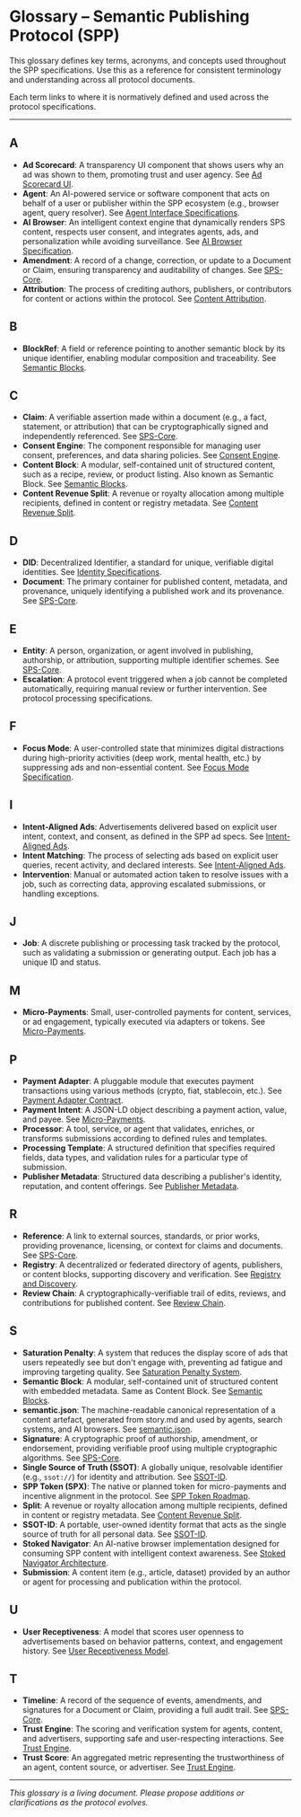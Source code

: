 # Glossary – Semantic Publishing Protocol (SPP)

This glossary defines key terms, acronyms, and concepts used throughout the SPP specifications. Use this as a reference for consistent terminology and understanding across all protocol documents.

Each term links to where it is normatively defined and used across the protocol specifications.

---

## A

- **Ad Scorecard**: A transparency UI component that shows users why an ad was shown to them, promoting trust and user agency. See [Ad Scorecard UI](../browser/ad-scorecard-ui.md).
- **Agent**: An AI-powered service or software component that acts on behalf of a user or publisher within the SPP ecosystem (e.g., browser agent, query resolver). See [Agent Interface Specifications](../agent-interface/).
- **AI Browser**: An intelligent context engine that dynamically renders SPS content, respects user consent, and integrates agents, ads, and personalization while avoiding surveillance. See [AI Browser Specification](../spp/ai-browser-spec.md).
- **Amendment**: A record of a change, correction, or update to a Document or Claim, ensuring transparency and auditability of changes. See [SPS-Core](../SPS-Core.md#3-amendment).
- **Attribution**: The process of crediting authors, publishers, or contributors for content or actions within the protocol. See [Content Attribution](../spp/content-attribution.md).

## B

- **BlockRef**: A field or reference pointing to another semantic block by its unique identifier, enabling modular composition and traceability. See [Semantic Blocks](../publishing/semantic-blocks.md).

## C

- **Claim**: A verifiable assertion made within a document (e.g., a fact, statement, or attribution) that can be cryptographically signed and independently referenced. See [SPS-Core](../SPS-Core.md#2-claim).
- **Consent Engine**: The component responsible for managing user consent, preferences, and data sharing policies. See [Consent Engine](../identity/consent-engine.md).
- **Content Block**: A modular, self-contained unit of structured content, such as a recipe, review, or product listing. Also known as Semantic Block. See [Semantic Blocks](../publishing/semantic-blocks.md).
- **Content Revenue Split**: A revenue or royalty allocation among multiple recipients, defined in content or registry metadata. See [Content Revenue Split](../payments/content-revenue-split.md).

## D

- **DID**: Decentralized Identifier, a standard for unique, verifiable digital identities. See [Identity Specifications](../identity/).
- **Document**: The primary container for published content, metadata, and provenance, uniquely identifying a published work and its provenance. See [SPS-Core](../SPS-Core.md#1-document).

## E

- **Entity**: A person, organization, or agent involved in publishing, authorship, or attribution, supporting multiple identifier schemes. See [SPS-Core](../SPS-Core.md#5-entity).
- **Escalation**: A protocol event triggered when a job cannot be completed automatically, requiring manual review or further intervention. See protocol processing specifications.

## F

- **Focus Mode**: A user-controlled state that minimizes digital distractions during high-priority activities (deep work, mental health, etc.) by suppressing ads and non-essential content. See [Focus Mode Specification](../identity/focus-mode.md).

## I

- **Intent-Aligned Ads**: Advertisements delivered based on explicit user intent, context, and consent, as defined in the SPP ad specs. See [Intent-Aligned Ads](../ads/intent-aligned-ads.md).
- **Intent Matching**: The process of selecting ads based on explicit user queries, recent activity, and declared interests. See [Intent-Aligned Ads](../ads/intent-aligned-ads.md).
- **Intervention**: Manual or automated action taken to resolve issues with a job, such as correcting data, approving escalated submissions, or handling exceptions.

## J

- **Job**: A discrete publishing or processing task tracked by the protocol, such as validating a submission or generating output. Each job has a unique ID and status.

## M

- **Micro-Payments**: Small, user-controlled payments for content, services, or ad engagement, typically executed via adapters or tokens. See [Micro-Payments](../payments/micro-payments.md).

## P

- **Payment Adapter**: A pluggable module that executes payment transactions using various methods (crypto, fiat, stablecoin, etc.). See [Payment Adapter Contract](../payments/payment-adapter-contract.md).
- **Payment Intent**: A JSON-LD object describing a payment action, value, and payee. See [Micro-Payments](../payments/micro-payments.md).
- **Processor**: A tool, service, or agent that validates, enriches, or transforms submissions according to defined rules and templates.
- **Processing Template**: A structured definition that specifies required fields, data types, and validation rules for a particular type of submission.
- **Publisher Metadata**: Structured data describing a publisher's identity, reputation, and content offerings. See [Publisher Metadata](../publishing/publisher-metadata.md).

## R

- **Reference**: A link to external sources, standards, or prior works, providing provenance, licensing, or context for claims and documents. See [SPS-Core](../SPS-Core.md#4-reference).
- **Registry**: A decentralized or federated directory of agents, publishers, or content blocks, supporting discovery and verification. See [Registry and Discovery](../spp/registry-and-discovery.md).
- **Review Chain**: A cryptographically-verifiable trail of edits, reviews, and contributions for published content. See [Review Chain](../publishing/review-chain.md).

## S

- **Saturation Penalty**: A system that reduces the display score of ads that users repeatedly see but don't engage with, preventing ad fatigue and improving targeting quality. See [Saturation Penalty System](../ads/saturation-penalty.md).
- **Semantic Block**: A modular, self-contained unit of structured content with embedded metadata. Same as Content Block. See [Semantic Blocks](../publishing/semantic-blocks.md).
- **semantic.json**: The machine-readable canonical representation of a content artefact, generated from story.md and used by agents, search systems, and AI browsers. See [semantic.json](../publishing/semantic-json.md).
- **Signature**: A cryptographic proof of authorship, amendment, or endorsement, providing verifiable proof using multiple cryptographic algorithms. See [SPS-Core](../SPS-Core.md#7-signature).
- **Single Source of Truth (SSOT)**: A globally unique, resolvable identifier (e.g., `ssot://`) for identity and attribution. See [SSOT-ID](../identity/ssot-id.md).
- **SPP Token (SPX)**: The native or planned token for micro-payments and incentive alignment in the protocol. See [SPP Token Roadmap](../payments/spp-token-roadmap.md).
- **Split**: A revenue or royalty allocation among multiple recipients, defined in content or registry metadata. See [Content Revenue Split](../payments/content-revenue-split.md).
- **SSOT-ID**: A portable, user-owned identity format that acts as the single source of truth for all personal data. See [SSOT-ID](../identity/ssot-id.md).
- **Stoked Navigator**: An AI-native browser implementation designed for consuming SPP content with intelligent context awareness. See [Stoked Navigator Architecture](../browser/stoked-navigator-architecture.md).
- **Submission**: A content item (e.g., article, dataset) provided by an author or agent for processing and publication within the protocol.

## U

- **User Receptiveness**: A model that scores user openness to advertisements based on behavior patterns, context, and engagement history. See [User Receptiveness Model](../browser/user-receptiveness.md).

## T

- **Timeline**: A record of the sequence of events, amendments, and signatures for a Document or Claim, providing a full audit trail. See [SPS-Core](../SPS-Core.md#6-timeline).
- **Trust Engine**: The scoring and verification system for agents, content, and advertisers, supporting safe and user-respecting interactions. See [Trust Engine](../consent-engine/trust-engine.md).
- **Trust Score**: An aggregated metric representing the trustworthiness of an agent, content source, or advertiser. See [Trust Engine](../consent-engine/trust-engine.md).

---

_This glossary is a living document. Please propose additions or clarifications as the protocol evolves._
